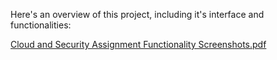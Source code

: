 Here's an overview of this project, including it's interface and functionalities:


[Cloud and Security Assignment Functionality Screenshots.pdf](https://github.com/user-attachments/files/16843667/Cloud.and.Security.Assignment.Functionality.Screenshots.pdf)
